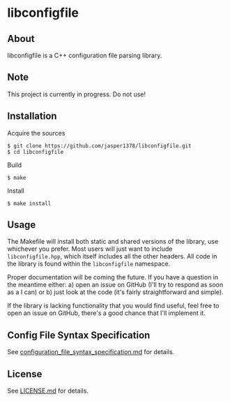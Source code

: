 # libconfigfile

## About
libconfigfile is a C++ configuration file parsing library. 

## Note
This project is currently in progress. Do not use!

## Installation
Acquire the sources
```
$ git clone https://github.com/jasper1378/libconfigfile.git
$ cd libconfigfile
```
Build
```
$ make
```
Install
```
$ make install
```

## Usage
The Makefile will install both static and shared versions of the library, use whichever you prefer. Most users will just want to include `libconfigfile.hpp`, which itself includes all the other headers. All code in the library is found within the `libconfigfile` namespace.

Proper documentation will be coming the future. If you have a question in the meantime either: a) open an issue on GitHub (I'll try to respond as soon as a I can) or b) just look at the code (it's fairly straightforward and simple).

If the library is lacking functionality that you would find useful, feel free to open an issue on GitHub, there's a good chance that I'll implement it.

## Config File Syntax Specification
See [configuration_file_syntax_specification.md](configuration_file_syntax_specification.md) for details.

## License
See [LICENSE.md](LICENSE.md) for details.
